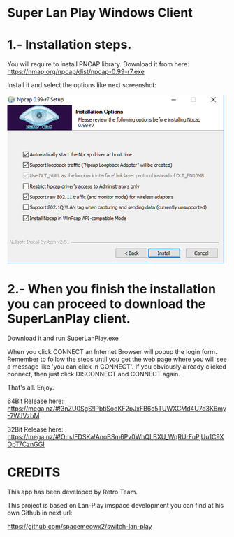 # Super Lan Play Windows Client

1.- Installation steps.
=======================

You will require to install PNCAP library.
Download it from here:
https://nmap.org/npcap/dist/npcap-0.99-r7.exe

Install it and select the options like next screenshot:

![Options to be checked](Captura.PNG?raw=true "Title")


2.- When you finish the installation you can proceed to download the SuperLanPlay client.
=========================================================================================

Download it and run SuperLanPlay.exe

When you click CONNECT an Internet Browser will popup the login form. Remember to follow the steps until you get the web page where you will see a message like 'you can click in CONNECT'. If you obviously already clicked connect, then just click DISCONNECT and CONNECT again.

That's all. Enjoy.

64Bit Release here: https://mega.nz/#!3nZU0SgS!lPbtiSodKF2pJxFB6c5TUWXCMd4U7d3K6my-7WJVzbM

32Bit Release here: https://mega.nz/#!OmJFDSKa!AnoBSm6Pv0WhQLBXU_WqRUrFuPjUu1C9XOpT7CznGGI


# CREDITS
This app has been developed by Retro Team.

This project is based on Lan-Play imspace development you can find at his own Github in next url:

https://github.com/spacemeowx2/switch-lan-play
